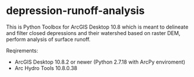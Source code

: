 # depression-runoff-analysis

This is Python Toolbox for ArcGIS Desktop 10.8 which is meant to delineate and filter closed depressions and their watershed based on raster DEM, perform analysis of surface runoff.

Reqirements:

- ArcGIS Desktop 10.8.2 or newer (Python 2.7.18 with ArcPy enviroment)
- Arc Hydro Tools 10.8.0.38
